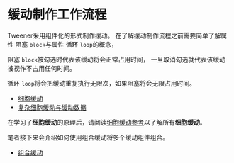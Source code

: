 # 缓动制作工作流程

Tweener采用组件化的形式制作缓动。
在了解缓动制作流程之前需要简单了解属性 阻塞 `block`与属性 循环 `loop`的概念，

阻塞 `block`被勾选时代表该缓动将会正常占用时间，
一旦取消勾选就代表该缓动被视作不占用任何时间。

循环 `loop`将会把缓动重复执行无限次，如果阻塞将会无限占用时间。

- [细胞缓动](./细胞缓动.md)
- [复杂细胞缓动与缓动数据](./复杂细胞缓动与缓动数据.md)

在学习了**细胞缓动**的原理后，请阅读[细胞缓动参考](../Chapter3/Chapter1/README.md)以了解所有**细胞缓动**。

笔者接下来会介绍如何使用组合缓动将多个缓动组件组合。

- [组合缓动](./组合缓动.md)



